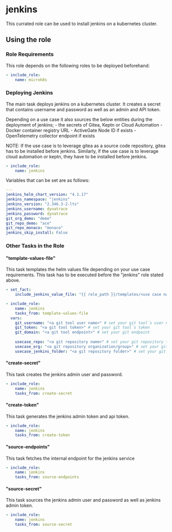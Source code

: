 # jenkins

This currated role can be used to install jenkins on a kubernetes cluster.

## Using the role

### Role Requirements
This role depends on the following roles to be deployed beforehand:
```yaml
- include_role:
    name: microk8s

```
### Deploying Jenkins

The main task deploys jenkins on a kubernetes cluster. It creates a secret that contains username and password as well as an admin and API token.

Depending on a use case it also sources the below entities during the deployment of jenkins;
    - the secrets of Gitea, Keptn or Cloud Automation
    - Docker container registry URL
    - ActiveGate Node ID if exists
    - OpenTelemetry collector endpoint if exists
  
NOTE: If the use case is to leverage gitea as a source code repository, gitea has to be installed before jenkins.
Similarly, if the use case is to leverage cloud automation or keptn, they have to be installed before jenkins. 

```yaml
- include_role:
    name: jenkins
```

Variables that can be set are as follows:

```yaml
---
jenkins_helm_chart_version: "4.1.17"
jenkins_namespace: "jenkins"
jenkins_version: "2.346.3-2-lts"
jenkins_username: dynatrace
jenkins_password: dynatrace
git_org_demo: "demo"
git_repo_demo: "ace"
git_repo_monaco: "monaco"
jenkins_skip_install: False
```

### Other Tasks in the Role

#### "template-values-file" 
This task templates the helm values file depending on your use case requirements. This task has to be executed before the "jenkins" role stated above. 

```yaml
- set_fact:
    include_jenkins_value_file: "{{ role_path }}/templates/<use case name>-jobs.yml.j2" # rename with your use case name

- include_role:
    name: jenkins
    tasks_from: template-values-file
  vars:
    git_username: "<a git tool user name>" # set your git tool´s user name
    git_token: "<a git tool token>" # set your git tool´s token
    git_domain: "<a git tool endpoint>" # set your git endpoint
    
    usecase_repo: "<a git repository name>" # set your git repository to be used by Jenkins in the use case template (i.e. include_jenkins_value_file)
    usecase_org: "<a git repository organization/group>" # set your git organization to be used by Jenkins in the use case template (i.e. include_jenkins_value_file)
    usecase_jenkins_folder: "<a git repository folder>" # set your git repo folder to be used by Jenkins in the use case template (i.e. include_jenkins_value_file)

```

#### "create-secret" 
This task creates the jenkins admin user and password.
```yaml
- include_role:
    name: jenkins
    tasks_from: create-secret
```

#### "create-token" 
This task generates the jenkins admin token and api token.
```yaml
- include_role:
    name: jenkins
    tasks_from: create-token
```

#### "source-endpoints" 
This task fetches the internal endpoint for the jenkins service

```yaml
- include_role:
    name: jenkins
    tasks_from: source-endpoints
```

#### "source-secret" 
This task sources the jenkins admin user and password as well as jenkins admin token.
```yaml
- include_role:
    name: jenkins
    tasks_from: source-secret
```
